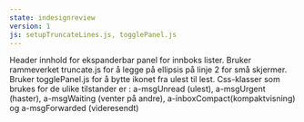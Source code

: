 ```yaml
---
state: indesignreview
version: 1
js: setupTruncateLines.js, togglePanel.js
---
```


Header innhold for ekspanderbar panel for innboks lister. Bruker rammeverket truncate.js for å legge på ellipsis på linje 2 for små skjermer. Bruker togglePanel.js for å bytte ikonet fra ulest til lest. Css-klasser som brukes for de ulike tilstander er : a-msgUnread (ulest), a-msgUrgent (haster), a-msgWaiting (venter på andre), a-inboxCompact(kompaktvisning) og a-msgForwarded (videresendt)
